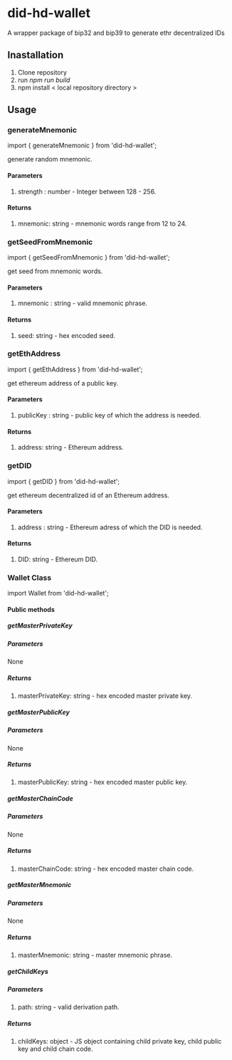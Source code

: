 # did-hd-wallet

A wrapper package of bip32 and bip39 to generate ethr decentralized IDs

## Inastallation

1. Clone repository
2. run *npm run build* 
3. npm install < local repository directory >

## Usage

### generateMnemonic

import { generateMnemonic } from 'did-hd-wallet';

generate random mnemonic.

#### Parameters

1. strength : number - Integer between 128 - 256.

#### Returns

1. mnemonic: string - mnemonic words range from 12 to 24.

### getSeedFromMnemonic

import { getSeedFromMnemonic } from 'did-hd-wallet';

get seed from mnemonic words.

#### Parameters

1. mnemonic : string - valid mnemonic phrase.

#### Returns

1. seed: string - hex encoded seed.

### getEthAddress

import { getEthAddress } from 'did-hd-wallet';

get ethereum address of a public key.

#### Parameters

1. publicKey : string - public key of which the address is needed.

#### Returns

1. address: string - Ethereum address.

### getDID

import { getDID } from 'did-hd-wallet';

get ethereum decentralized id of an Ethereum address.

#### Parameters

1. address : string - Ethereum adress of which the DID is needed.

#### Returns

1. DID: string - Ethereum DID.

### Wallet Class

import Wallet from 'did-hd-wallet';

#### Public methods

##### getMasterPrivateKey

##### Parameters

None

##### Returns

1. masterPrivateKey: string - hex encoded master private key.

##### getMasterPublicKey

##### Parameters

None

##### Returns

1. masterPublicKey: string - hex encoded master public key.

##### getMasterChainCode

##### Parameters

None

##### Returns

1. masterChainCode: string - hex encoded master chain code.

##### getMasterMnemonic

##### Parameters

None

##### Returns

1. masterMnemonic: string - master mnemonic phrase.

##### getChildKeys

##### Parameters

1. path: string - valid derivation path.

##### Returns

1. childKeys: object - JS object containing child private key, child public key and child chain code.